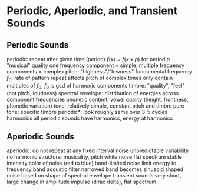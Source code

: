 # Periodic, Aperiodic, and Transient Sounds
## Periodic Sounds
periodic: repeat after given time (period)
	$f(x) = f(x + p)$ for period $p$
	"musical" quality
	one frequency component = simple, multiple frequency components = complex
	pitch: "highness"/"lowness"
		fundamental frequency $f_0$: rate of pattern repeat
			affects pitch of complex tones
			only contain multiples of $f_0$, $f_0$ is gcd of harmonic components
	timbre: "quality", "feel" (not pitch, loudness)
		spectral envelope: distribution of energies across component frequencies
		phonetic content, vowel quality (height, frontness, phonetic variation)
	tone: relatively simple, constant pitch and timbre
		pure tone: specific timbre
	periodic*: look roughly same over 3-5 cycles
	harmonics
		all periodic sounds have harmonics, energy at harmonics
## Aperiodic Sounds
aperiodic: do not repeat at any fixed interval
noise
	unpredictable variability
	no harmonic structure, musicality, pitch
	white noise
		flat spectrum
		stable intensity
		color of noise (red to blue)
	band-limited noise
		limit energy to frequency band
		acoustic filter
		narrowed band becomes sinusoid
	shaped noise
		based on shape of spectral envelope
transient sounds
	very short, large change in amplitude
	impulse (dirac delta), flat spectrum